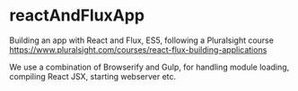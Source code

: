 # reactAndFluxApp

Building an app with React and Flux, ES5, following a Pluralsight course  
https://www.pluralsight.com/courses/react-flux-building-applications

We use a combination of Browserify and Gulp, for handling module loading, compiling React JSX, starting webserver etc.
